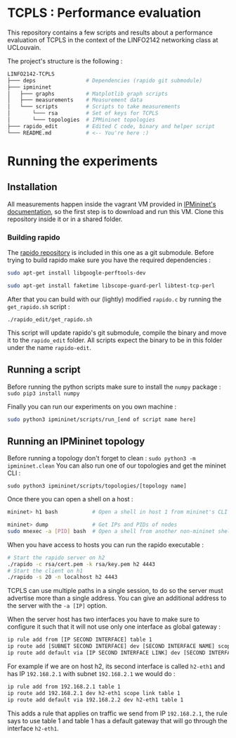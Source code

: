 # TCPLS : Performance evaluation

This repository contains a few scripts and results about a performance evaluation of TCPLS in the context of the LINFO2142 networking class at UCLouvain.

The project's structure is the following :

``` bash
LINFO2142-TCPLS
├─── deps                # Dependencies (rapido git submodule)
├─── ipmininet
│   ├─── graphs          # Matplotlib graph scripts
│   ├─── measurements    # Measurement data
│   └─── scripts         # Scripts to take measurements
│       └─── rsa         # Set of keys for TCPLS
│       └─── topologies  # IPMininet topologies
├─── rapido_edit         # Edited C code, binary and helper script
└─── README.md           # <-- You're here :)
```

# Running the experiments

## Installation

All measurements happen inside the vagrant VM provided in [IPMininet's documentation](https://ipmininet.readthedocs.io/en/latest/install.html), so the first step is to download and run this VM. Clone this repository inside it or in a shared folder.

### Building rapido

The [rapido repository](https://github.com/mpiraux/rapido) is included in this one as a git submodule. Before trying to build rapido make sure you have the required dependencies :
```bash
sudo apt-get install libgoogle-perftools-dev

sudo apt-get install faketime libscope-guard-perl libtest-tcp-perl
```
After that you can build with our (lightly) modified `rapido.c` by running the `get_rapido.sh` script :
```
./rapido_edit/get_rapido.sh
``` 
This script will update rapido's git submodule, compile the binary and move it to the `rapido_edit` folder. All scripts expect the binary to be in this folder under the name `rapido-edit`.

## Running a script

Before running the python scripts make sure to install the `numpy` package : `sudo pip3 install numpy`

Finally you can run our experiments on you own machine :
```bash
sudo python3 ipmininet/scripts/run_[end of script name here]
```

## Running an IPMininet topology
Before running a topology don't forget to clean : `sudo python3 -m ipmininet.clean`
You can also run one of our topologies and get the mininet CLI :
```
sudo python3 ipmininet/scripts/topologies/[topology name]
```
Once there you can open a shell on a host :
```bash
mininet> h1 bash           # Open a shell in host 1 from mininet's CLI

mininet> dump              # Get IPs and PIDs of nodes
sudo mnexec -a [PID] bash  # Open a shell from another non-mininet shell
```

When you have access to hosts you can run the rapido executable :
```bash
# Start the rapido server on h2
./rapido -c rsa/cert.pem -k rsa/key.pem h2 4443
# Start the client on h1
./rapido -s 20 -n localhost h2 4443
```
TCPLS can use multiple paths in a single session, to do so the server must advertise more than a single address. You can give an additional address to the server with the `-a [IP]` option.

When the server host has two interfaces you have to make sure to configure it such that it will not use only one interface as global gateway :
```bash
ip rule add from [IP SECOND INTERFACE] table 1
ip route add [SUBNET SECOND INTERFACE] dev [SECOND INTERFACE NAME] scope link table 1
ip route add default via [IP SECOND INTERFACE LINK] dev [SECOND INTERFACE NAME] table 1
```
For example if we are on host h2, its second interface is called `h2-eth1` and has IP `192.168.2.1` with subnet `192.168.2.1` we would do :
```bash
ip rule add from 192.168.2.1 table 1
ip route add 192.168.2.1 dev h2-eth1 scope link table 1
ip route add default via 192.168.2.2 dev h2-eth1 table 1
```
This adds a rule that applies on traffic we send from IP `192.168.2.1`, the rule says to use table 1 and table 1 has a default gateway that will go through the interface `h2-eth1`.


